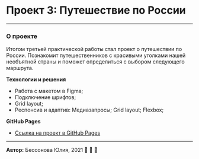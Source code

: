 # Проект 3: Путешествие по России
------
### О проекте

Итогом третьей практической работы стал проект о путешествии по России.
Познакомит путешественников с красивыми уголками нашей необъятной страны и поможет определиться с выбором следующего маршрута. 

**Технологии и решения**
* Работа с макетом в Figma;
* Подключение шрифтов; 
* Grid layout;
* Респонсив и адаптив: Медиазапросы; Grid layout; Flexbox; 

**GitHub Pages**

* [Ссылка на проект в GitHub Pages](https://besssonova.github.io/russian-travel/index.html)  <!-- вставить ссылку -->

------
**Автор:** Бессонова Юлия, 2021 
:floppy_disk: :floppy_disk: :floppy_disk:
